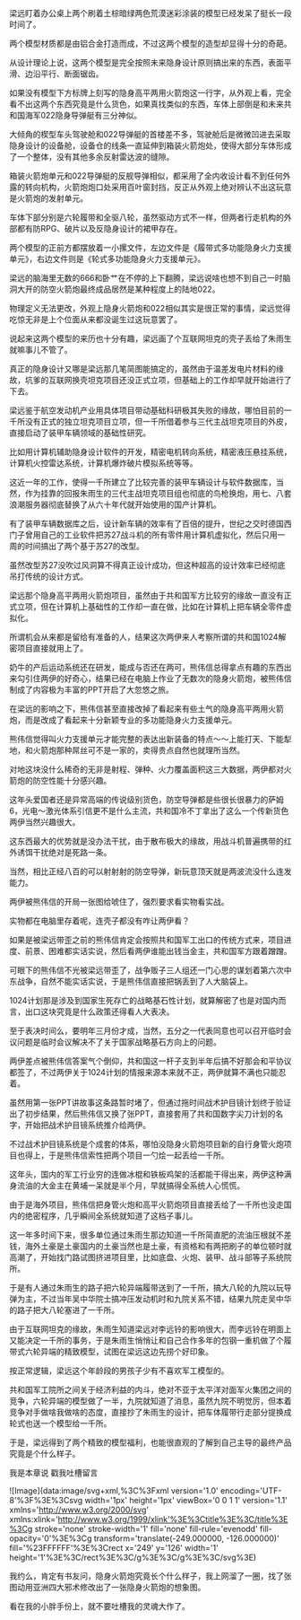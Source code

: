 梁远盯着办公桌上两个刷着土棕暗绿两色荒漠迷彩涂装的模型已经发呆了挺长一段时间了。

两个模型材质都是由铝合金打造而成，不过这两个模型的造型却显得十分的奇葩。

从设计理论上说，这两个模型是完全按照未来隐身设计原则搞出来的东西，表面平滑、边沿平行、断面锯齿。

如果没有模型下方标牌上刻写的隐身高平两用火箭炮这一行字，从外观上看，完全看不出这两个东西究竟是什么货色，如果真找类似的东西，车体上部倒是和未来共和国海军022隐身导弹艇有三分神似。

大倾角的楔型车头驾驶舱和022导弹艇的首楼差不多，驾驶舱后是微微凹进去采取隐身设计的设备舱，设备仓的线条一直延伸到箱装火箭炮处，使得大部分车体形成了一个整体，没有其他多余反射雷达波的缝隙。

箱装火箭炮单元和022导弹艇的反舰导弹相似，都采用了全内收设计看不到任何外露的转向机构，火箭炮炮口处采用百叶窗封挡，反正从外观上绝对辨认不出这玩意是火箭炮的发射单元。

车体下部分别是六轮履带和全驱八轮，虽然驱动方式不一样，但两者行走机构的外部都有防RPG、破片以及反隐身设计的裙甲存在。

两个模型的正前方都摆放着一小摞文件，左边文件是《履带式多功能隐身火力支援单元》，右边文件则是《轮式多功能隐身火力支援单元》。

梁远的脑海里无数的666和卧艹在不停的上下翻腾，梁远说啥也想不到自己一时脑洞大开的防空火箭炮最终成品居然是某种程度上的陆地022。

物理定义无法更改，外观上隐身火箭炮和022相似其实是很正常的事情，梁远觉得吃惊无非是上个位面从来都没诞生过这玩意罢了。

说起来这两个模型的来历也十分有趣，梁远画了个互联网坦克的壳子丢给了朱雨生就嘛事儿不管了。

真正的隐身设计又哪是梁远那几笔简图能搞定的，虽然由于温差发电片材料的缘故，坑爹的互联网换壳坦克项目还没正式立项，但基础上的工作却早就开始进行了下去。

梁远鉴于航空发动机产业用具体项目带动基础科研极其失败的缘故，哪怕目前的一千所没有正式的独立坦克项目立项，但一千所借着参与三代主战坦克项目的外皮，直接启动了装甲车辆领域的基础性研究。

比如用计算机辅助隐身设计软件的开发，精密电机转向系统，精密液压悬挂系统，计算机火控雷达系统，计算机爆炸破片模拟系统等等。

这近一年的工作，使得一千所建立了比较完善的装甲车辆设计与软件数据库，当然，作为挂靠的回报朱雨生的三代主战坦克项目组也彻底的鸟枪换炮，用七、八套浪潮服务器彻底替换了从六十年代就开始使用的国产计算机。

有了装甲车辆数据库之后，设计新车辆的效率有了百倍的提升，世纪之交时德国西门子曾用自己的工业软件把苏27战斗机的所有零件用计算机虚拟化，然后只用一周的时间搞出了两个基于苏27的改型。

虽然改型苏27没吹过风洞算不得真正设计成功，但这种超高的设计效率已经彻底吊打传统的设计方式。

梁远那个隐身高平两用火箭炮项目，虽然由于共和国军方比较穷的缘故一直没有正式立项，但在计算机上基础性的工作却一直在做，比如在计算机上把车辆全零件虚拟化。

所谓机会从来都是留给有准备的人，结果这次两伊来人考察所谓的共和国1024解密项目直接就用上了。

奶牛的产后运动系统还在研发，能成与否还在两可，熊伟信总得拿点有趣的东西出来勾引住两伊的好奇心，结果已经在电脑上作业了无数次的隐身火箭炮，被熊伟信制成了内容极为丰富的PPT开启了大忽悠之旅。

在梁远的影响之下，熊伟信甚至直接改掉了看起来有些土气的隐身高平两用火箭炮，而是改成了看起来十分新颖专业的多功能隐身火力支援单元。

熊伟信觉得叫火力支援单元才能完整的表达出新装备的特点～～上能打天、下能犁地，和火箭炮那种屌丝可不是一家的，卖得贵点自然也就理所当然。

对地这块没什么稀奇的无非是射程、弹种、火力覆盖面积这三大数据，两伊都对火箭炮的防空性能十分感兴趣。

这年头爱国者还是异常高端的传说级别货色，防空导弹都是些很长很暴力的萨姆6，光电～激光体系引信更不是什么主流，共和国冷不丁拿出了这么一个传新货色两伊当然兴趣很大。

这东西最大的优势就是没办法干扰，由于散布极大的缘故，用战斗机普遍携带的红外诱饵干扰绝对是死路一条。

当然，相比正经八百的可以射射射的防空导弹，新玩意顶天就是两波流没什么连发能力。

两伊被熊伟信的开局一张图给唬住了，强烈要求看实物看实战。

实物都在电脑里存着呢，连壳子都没有咋让两伊看？

如果是被梁远带歪之前的熊伟信肯定会按照共和国军工出口的传统方式来，项目进度、前景、困难都实话实说，然后看两伊谁能出钱当金主，共和国军方跟着蹭蹭。

可眼下的熊伟信不光被梁远带歪了，战争贩子三人组还一门心思的谋划着第六次中东战争，自然不能实话实说，于是熊伟信直接把锅丢到了人大脑袋上。

1024计划那是涉及到国家生死存亡的战略基石性计划，就算解密了也是对国内而言，出口这块究竟是什么政策还得看人大表决。

至于表决时间么，要明年三月份才成，当然，五分之一代表同意也可以召开临时会议问题是临时会议解决不了关于国家战略基石方向上的问题。

两伊差点被熊伟信答案气个倒仰，共和国这一杆子支到半年后搞不好那会和平协议都签了，不过两伊关于1024计划的情报来源本来就不正，两伊就算不满也只能忍着。

虽然用第一张PPT讲故事这条路暂时堵了，但通过拖时间战术护目镜计划终于验证出了初步结果，然后熊伟信又换了张PPT，直接套用了共和国数字尖刀计划的名字，开始把战术护目镜系统推介给两伊。

不过战术护目镜系统是个成套的体系，哪怕没隐身火箭炮项目新的自行身管火炮项目也得上，于是熊伟信索性把两个项目一勺烩一起丢给一千所。

这年头，国内的军工行业穷的连做冰棍和铁板鸡架的活都能干得出来，两伊这种满身流油的大金主在黄埔一呆就是半个月，早就搞得全系统人心慌慌。

由于是海外项目，熊伟信把身管火炮和高平火箭炮项目直接丢给了一千所也没走国内的绝密程序，几乎瞬间全系统就知道了这档子事儿。

这一年多时间下来，很多单位通过朱雨生那边知道一千所简直肥的流油压根就不差钱，海外土豪是土豪国内的土豪当然也是土豪，有资格和有两把刷子的单位顿时就高潮了，开始找门路试图挤进项目里，比如底盘、火炮、装甲、战斗部等子系统院所。

于是有人通过朱雨生的路子把六轮异端履带送到了一千所，搞大八轮的九院以玩导弹为主，不过当年吴中华院士搞冲压发动机时和九院关系不错，结果九院走吴中华的路子把大八轮塞进了一千所。

由于互联网坦克的缘故，朱雨生知道梁远对李远铃的影响很大，而李远铃在明面上又能决定一千所的事务，于是朱雨生悄悄让和自己合作多年的包钢一重机做了个履带式六轮异端的精致模型，试图在梁远这边先捞个好印象。

按正常逻辑，梁远这个年龄段的男孩子少有不喜欢军工模型的。

共和国军工院所之间关于经济利益的内斗，绝对不亚于太平洋对面军火集团之间的竞争，六轮异端的模型做了一半，九院就知道了消息，虽然九院不明觉厉，但本着竞争对手做啥我做啥的态度，直接抄了朱雨生的设计，把车体履带行走部分提换成轮式也送一个模型给一千所。

于是，梁远得到了两个精致的模型福利，也能很直观的了解到自己主导的最终产品究竟是个什么样子。

我是本章说 戳我吐槽留言

![Image](data:image/svg+xml,%3C%3Fxml version='1.0' encoding='UTF-8'%3F%3E%3Csvg width='1px' height='1px' viewBox='0 0 1 1' version='1.1' xmlns='http://www.w3.org/2000/svg' xmlns:xlink='http://www.w3.org/1999/xlink'%3E%3Ctitle%3E%3C/title%3E%3Cg stroke='none' stroke-width='1' fill='none' fill-rule='evenodd' fill-opacity='0'%3E%3Cg transform='translate(-249.000000, -126.000000)' fill='%23FFFFFF'%3E%3Crect x='249' y='126' width='1' height='1'%3E%3C/rect%3E%3C/g%3E%3C/g%3E%3C/svg%3E)

我约么，肯定有书友问，隐身火箭炮究竟长个什么样子，我上网溜了一圈，找了张图动用亚洲四大邪术修改出了一张隐身火箭炮的想象图。

看在我的小胖手份上，就不要吐槽我的灵魂大作了。